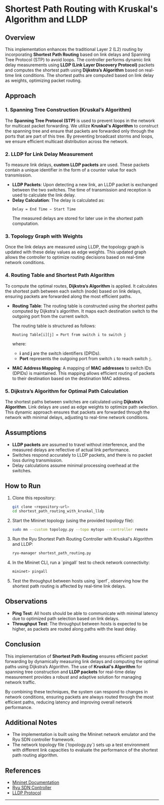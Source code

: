 # Shortest Path Routing with Kruskal's Algorithm and LLDP

## Overview

This implementation enhances the traditional Layer 2 (L2) routing by incorporating **Shortest Path Routing** based on link delays and Spanning Tree Protocol (STP) to avoid loops. The controller performs dynamic link delay measurements using **LLDP (Link Layer Discovery Protocol)** packets and computes the shortest path using **Dijkstra’s Algorithm** based on real-time link conditions. The shortest paths are computed based on link delay as weights, optimizing packet routing.

## Approach

### 1. Spanning Tree Construction (Kruskal’s Algorithm)

The **Spanning Tree Protocol (STP)** is used to prevent loops in the network for multicast packet forwarding. We utilize **Kruskal's Algorithm** to construct the spanning tree and ensure that packets are forwarded only through the ports that are part of this tree. By preventing broadcast storms and loops, we ensure efficient multicast distribution across the network.

### 2. LLDP for Link Delay Measurement

To measure link delays, **custom LLDP packets** are used. These packets contain a unique identifier in the form of a counter value for each transmission.

- **LLDP Packets**: Upon detecting a new link, an LLDP packet is exchanged between the two switches. The time of transmission and reception is used to calculate the link delay.
- **Delay Calculation**: The delay is calculated as:
    ```
    Delay = End Time − Start Time
    ```
  The measured delays are stored for later use in the shortest path computation.

### 3. Topology Graph with Weights

Once the link delays are measured using LLDP, the topology graph is updated with these delay values as edge weights. This updated graph allows the controller to optimize routing decisions based on real-time network conditions.

### 4. Routing Table and Shortest Path Algorithm

To compute the optimal routes, **Dijkstra’s Algorithm** is applied. It calculates the shortest path between each switch (node) based on link delays, ensuring packets are forwarded along the most efficient paths.

- **Routing Table**: The routing table is constructed using the shortest paths computed by Dijkstra's algorithm. It maps each destination switch to the outgoing port from the current switch.

  The routing table is structured as follows:
    ```
    Routing Table[i][j] = Port from switch i to switch j
    ```
    where:
    - **i** and **j** are the switch identifiers (DPIDs).
    - **Port** represents the outgoing port from switch `i` to reach switch `j`.

- **MAC Address Mapping**: A mapping of **MAC addresses** to switch IDs (DPIDs) is maintained. This mapping allows efficient routing of packets to their destination based on the destination MAC address.

### 5. Dijkstra’s Algorithm for Optimal Path Calculation

The shortest paths between switches are calculated using **Dijkstra’s Algorithm**. Link delays are used as edge weights to optimize path selection. This dynamic approach ensures that packets are forwarded through the network with minimal delays, adjusting to real-time network conditions.

## Assumptions

- **LLDP packets** are assumed to travel without interference, and the measured delays are reflective of actual link performance.
- Switches respond accurately to LLDP packets, and there is no packet loss during transmission.
- Delay calculations assume minimal processing overhead at the switches.

## How to Run

1. Clone this repository:

    ```bash
    git clone <repository-url>
    cd shortest_path_routing_with_kruskal_lldp
    ```

2. Start the Mininet topology (using the provided topology file):

    ```bash
    sudo mn --custom topology.py --topo mytopo --controller remote
    ```

3. Run the Ryu Shortest Path Routing Controller with Kruskal's Algorithm and LLDP:

    ```bash
    ryu-manager shortest_path_routing.py
    ```

4. In the Mininet CLI, run a \`pingall\` test to check network connectivity:

    ```bash
    mininet> pingall
    ```

5. Test the throughput between hosts using \`iperf\`, observing how the shortest path routing is affected by real-time link delays.

## Observations

- **Ping Test**: All hosts should be able to communicate with minimal latency due to optimized path selection based on link delays.
- **Throughput Test**: The throughput between hosts is expected to be higher, as packets are routed along paths with the least delay.

## Conclusion

This implementation of **Shortest Path Routing** ensures efficient packet forwarding by dynamically measuring link delays and computing the optimal paths using Dijkstra’s Algorithm. The use of **Kruskal's Algorithm** for spanning tree construction and **LLDP packets** for real-time delay measurement provides a robust and adaptive solution for managing network traffic.

By combining these techniques, the system can respond to changes in network conditions, ensuring packets are always routed through the most efficient paths, reducing latency and improving overall network performance.

## Additional Notes

- The implementation is built using the Mininet network emulator and the Ryu SDN controller framework.
- The network topology file (\`topology.py\`) sets up a test environment with different link capacities to evaluate the performance of the shortest path routing algorithm.

## References

- [Mininet Documentation](http://mininet.org)
- [Ryu SDN Controller](https://osrg.github.io/ryu/)
- [LLDP Protocol](https://en.wikipedia.org/wiki/Link_Layer_Discovery_Protocol)

---
